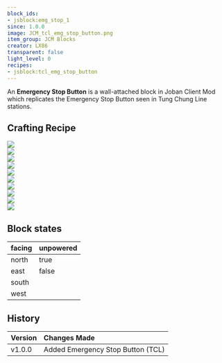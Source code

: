 ```yaml
---
block_ids:
- jsblock:emg_stop_1
since: 1.0.0
image: JCM_tcl_emg_stop_button.png
item_group: JCM Blocks
creator: LX86
transparent: false
light_level: 0
recipes:
- jsblock:tcl_emg_stop_button
---
```


An **Emergency Stop Button** is a wall-attached block in Joban Client Mod which replicates the Emergency Stop Button seen in Tung Chung Line stations.

## Crafting Recipe
<div class="crafting">
    <div class="crafting-table">
        <!-- row 1 -->
        <div><img src="../crafting/Minecraft_Iron_ingot.png"></div>
        <div><img src="../crafting/Minecraft_Iron_ingot.png"></div>
        <div><img src="../crafting/Minecraft_Iron_ingot.png"></div>
        <!-- row 2 -->
        <div><img src="../crafting/Minecraft_Iron_ingot.png"></div>
        <div><img src="../crafting/Minecraft_Redstone.png"></div>
        <div><img src="../crafting/Minecraft_Iron_ingot.png"></div>
        <!-- row 3 -->
        <div><img src="../crafting/Minecraft_Iron_ingot.png"></div>
        <div><img src="../crafting/Minecraft_Iron_ingot.png"></div>
        <div><img src="../crafting/Minecraft_Iron_ingot.png"></div>
    </div>
    <div class="crafting-arrow"></div>
    <div class="crafting-result" data-count="4">
        <img src="../crafting/JCM_Item_Tcl_emg_stop_button.png">
    </div>
</div>

## Block states
| facing | unpowered |
|:-------|:----------|
| north  | true      |
| east   | false     |
| south  |           |
| west   |           |

## History
| Version | Changes Made                                                                                               |
|:--------|:-----------------------------------------------------------------------------------------------------------|
| v1.0.0  | Added Emergency Stop Button (TCL)                                                                          |